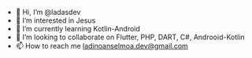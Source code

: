 - 👋 Hi, I’m @ladasdev
- 👀 I’m interested in Jesus
- 🌱 I’m currently learning Kotlin-Android
- 💞️ I’m looking to collaborate on Flutter, PHP, DART, C#, Androoid-Kotlin
- 📫 How to reach me ladinoanselmoa.dev@gmail.com

<!---
ladasdev/ladasdev is a ✨ special ✨ repository because its `README.md` (this file) appears on your GitHub profile.
You can click the Preview link to take a look at your changes.
--->

